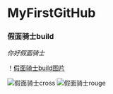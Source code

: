 # MyFirstGitHub

### 假面骑士build


*你好假面骑士*

！[假面骑士build图片](https://ss0.bdstatic.com/94oJfD_bAAcT8t7mm9GUKT-xh_/timg?image&quality=100&size=b4000_4000&sec=1600772077&di=6f4ebab42cf074a48523822db89b02b9&src=http://pic.wodingche.com/carimg/scesthcqx.jpeg)



![ 假面骑士cross](https://timgsa.baidu.com/timg?image&quality=80&size=b9999_10000&sec=1600865436886&di=4371093a9302883555df622f51503f38&imgtype=0&src=http%3A%2F%2Fi0.hdslb.com%2Fbfs%2Fface%2F9943c9f4816853905833a6b464d9f33e1fc00ab7.jpg)
![ 假面骑士rouge](https://ss1.bdstatic.com/70cFvXSh_Q1YnxGkpoWK1HF6hhy/it/u=3253535659,501386820&fm=26&gp=0.jpg)

